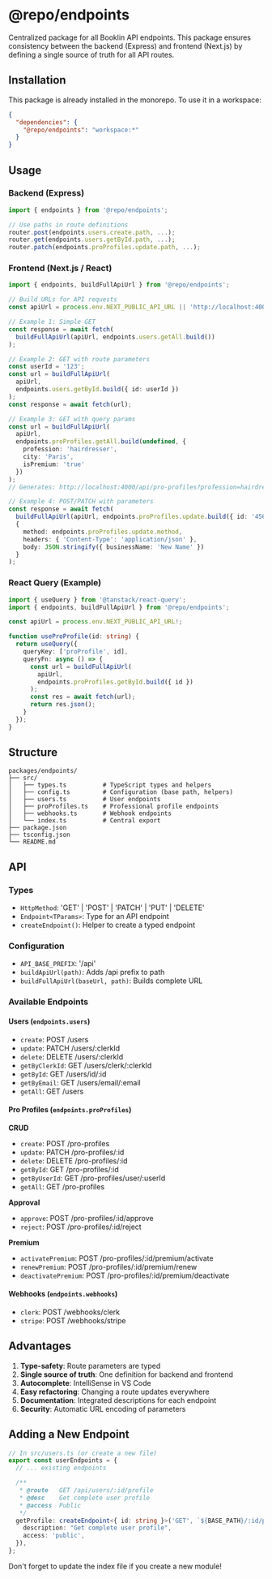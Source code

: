 # @repo/endpoints

Centralized package for all Booklin API endpoints. This package ensures consistency between the backend (Express) and frontend (Next.js) by defining a single source of truth for all API routes.

## Installation

This package is already installed in the monorepo. To use it in a workspace:

```json
{
  "dependencies": {
    "@repo/endpoints": "workspace:*"
  }
}
```

## Usage

### Backend (Express)

```typescript
import { endpoints } from '@repo/endpoints';

// Use paths in route definitions
router.post(endpoints.users.create.path, ...);
router.get(endpoints.users.getById.path, ...);
router.patch(endpoints.proProfiles.update.path, ...);
```

### Frontend (Next.js / React)

```typescript
import { endpoints, buildFullApiUrl } from '@repo/endpoints';

// Build URLs for API requests
const apiUrl = process.env.NEXT_PUBLIC_API_URL || 'http://localhost:4000';

// Example 1: Simple GET
const response = await fetch(
  buildFullApiUrl(apiUrl, endpoints.users.getAll.build())
);

// Example 2: GET with route parameters
const userId = '123';
const url = buildFullApiUrl(
  apiUrl,
  endpoints.users.getById.build({ id: userId })
);
const response = await fetch(url);

// Example 3: GET with query params
const url = buildFullApiUrl(
  apiUrl,
  endpoints.proProfiles.getAll.build(undefined, {
    profession: 'hairdresser',
    city: 'Paris',
    isPremium: 'true'
  })
);
// Generates: http://localhost:4000/api/pro-profiles?profession=hairdresser&city=Paris&isPremium=true

// Example 4: POST/PATCH with parameters
const response = await fetch(
  buildFullApiUrl(apiUrl, endpoints.proProfiles.update.build({ id: '456' })),
  {
    method: endpoints.proProfiles.update.method,
    headers: { 'Content-Type': 'application/json' },
    body: JSON.stringify({ businessName: 'New Name' })
  }
);
```

### React Query (Example)

```typescript
import { useQuery } from '@tanstack/react-query';
import { endpoints, buildFullApiUrl } from '@repo/endpoints';

const apiUrl = process.env.NEXT_PUBLIC_API_URL!;

function useProProfile(id: string) {
  return useQuery({
    queryKey: ['proProfile', id],
    queryFn: async () => {
      const url = buildFullApiUrl(
        apiUrl,
        endpoints.proProfiles.getById.build({ id })
      );
      const res = await fetch(url);
      return res.json();
    }
  });
}
```

## Structure

```
packages/endpoints/
├── src/
│   ├── types.ts          # TypeScript types and helpers
│   ├── config.ts         # Configuration (base path, helpers)
│   ├── users.ts          # User endpoints
│   ├── proProfiles.ts    # Professional profile endpoints
│   ├── webhooks.ts       # Webhook endpoints
│   └── index.ts          # Central export
├── package.json
├── tsconfig.json
└── README.md
```

## API

### Types

- `HttpMethod`: 'GET' | 'POST' | 'PATCH' | 'PUT' | 'DELETE'
- `Endpoint<TParams>`: Type for an API endpoint
- `createEndpoint()`: Helper to create a typed endpoint

### Configuration

- `API_BASE_PREFIX`: '/api'
- `buildApiUrl(path)`: Adds /api prefix to path
- `buildFullApiUrl(baseUrl, path)`: Builds complete URL

### Available Endpoints

#### Users (`endpoints.users`)

- `create`: POST /users
- `update`: PATCH /users/:clerkId
- `delete`: DELETE /users/:clerkId
- `getByClerkId`: GET /users/clerk/:clerkId
- `getById`: GET /users/id/:id
- `getByEmail`: GET /users/email/:email
- `getAll`: GET /users

#### Pro Profiles (`endpoints.proProfiles`)

**CRUD**
- `create`: POST /pro-profiles
- `update`: PATCH /pro-profiles/:id
- `delete`: DELETE /pro-profiles/:id
- `getById`: GET /pro-profiles/:id
- `getByUserId`: GET /pro-profiles/user/:userId
- `getAll`: GET /pro-profiles

**Approval**
- `approve`: POST /pro-profiles/:id/approve
- `reject`: POST /pro-profiles/:id/reject

**Premium**
- `activatePremium`: POST /pro-profiles/:id/premium/activate
- `renewPremium`: POST /pro-profiles/:id/premium/renew
- `deactivatePremium`: POST /pro-profiles/:id/premium/deactivate

#### Webhooks (`endpoints.webhooks`)

- `clerk`: POST /webhooks/clerk
- `stripe`: POST /webhooks/stripe

## Advantages

1. **Type-safety**: Route parameters are typed
2. **Single source of truth**: One definition for backend and frontend
3. **Autocomplete**: IntelliSense in VS Code
4. **Easy refactoring**: Changing a route updates everywhere
5. **Documentation**: Integrated descriptions for each endpoint
6. **Security**: Automatic URL encoding of parameters

## Adding a New Endpoint

```typescript
// In src/users.ts (or create a new file)
export const userEndpoints = {
  // ... existing endpoints

  /**
   * @route   GET /api/users/:id/profile
   * @desc    Get complete user profile
   * @access  Public
   */
  getProfile: createEndpoint<{ id: string }>('GET', `${BASE_PATH}/:id/profile`, {
    description: "Get complete user profile",
    access: 'public',
  }),
};
```

Don't forget to update the index file if you create a new module!

